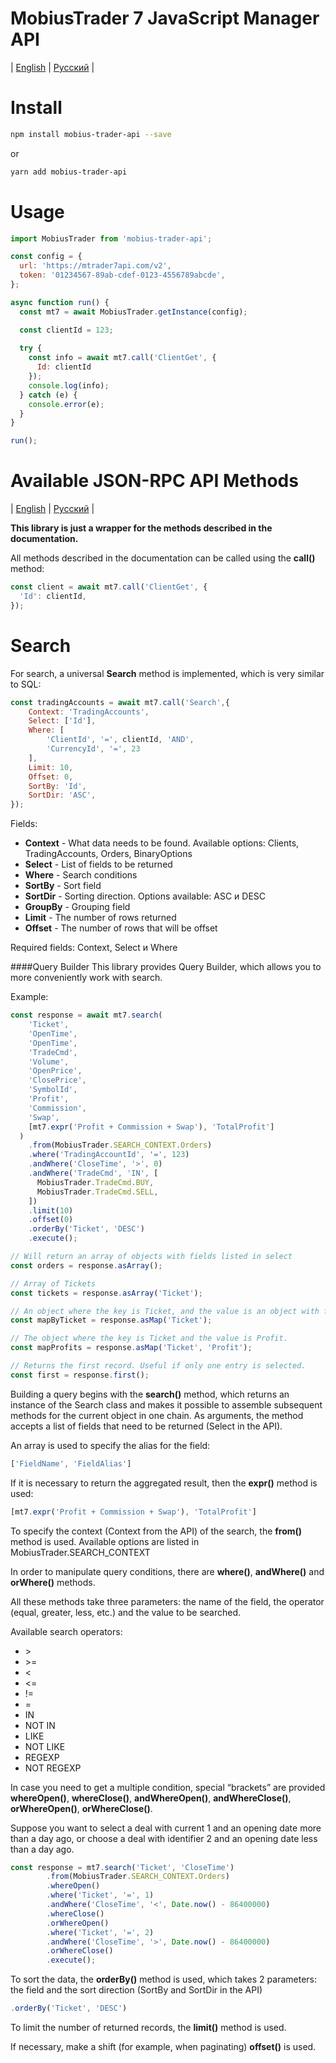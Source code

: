 # MobiusTrader 7 JavaScript Manager API 

| [English](README.md) | [Русский](README.ru.md) |

# Install

```bash
npm install mobius-trader-api --save
```
or
```bash
yarn add mobius-trader-api
```

# Usage
```javascript
import MobiusTrader from 'mobius-trader-api';

const config = {
  url: 'https://mtrader7api.com/v2', 
  token: '01234567-89ab-cdef-0123-4556789abcde',
};

async function run() {
  const mt7 = await MobiusTrader.getInstance(config);

  const clientId = 123;
  
  try {
    const info = await mt7.call('ClientGet', {
      Id: clientId
    });
    console.log(info);
  } catch (e) {
    console.error(e);
  }
}

run();
```

# Available JSON-RPC API Methods
| [English](https://docs.google.com/document/d/1rq2K18d455C0p8a9xXwv-KZowiVARTFTmS7R9avm1m8/edit) | [Русский](https://docs.google.com/document/d/17I06cT9A_PX_89URFOUXlu3oBYdm3sYHMvRtEx6gAOA/edit) |

**This library is just a wrapper for the methods described in the documentation.**

All methods described in the documentation can be called using the **call()** method:
```javascript
const client = await mt7.call('ClientGet', {
  'Id': clientId,
});
```

# Search
For search, a universal **Search** method is implemented, which is very similar to SQL:
```javascript
const tradingAccounts = await mt7.call('Search',{
    Context: 'TradingAccounts', 
    Select: ['Id'], 
    Where: [
        'ClientId', '=', clientId, 'AND', 
        'CurrencyId', '=', 23
    ], 
    Limit: 10,
    Offset: 0,
    SortBy: 'Id',
    SortDir: 'ASC',
});
```
Fields:
 - **Context** - What data needs to be found. Available options: Clients, TradingAccounts, Orders, BinaryOptions
 - **Select** - List of fields to be returned
 - **Where** - Search conditions
 - **SortBy** - Sort field
 - **SortDir** - Sorting direction. Options available: ASC и DESC
 - **GroupBy** - Grouping field
 - **Limit** - The number of rows returned
 - **Offset** - The number of rows that will be offset
 
Required fields: Context, Select и Where

####Query Builder
This library provides Query Builder, which allows you to more conveniently work with search.

Example:
```javascript
const response = await mt7.search(
    'Ticket',
    'OpenTime',
    'OpenTime',
    'TradeCmd',
    'Volume',
    'OpenPrice',
    'ClosePrice',
    'SymbolId',
    'Profit',
    'Commission',
    'Swap',
    [mt7.expr('Profit + Commission + Swap'), 'TotalProfit']
  )
    .from(MobiusTrader.SEARCH_CONTEXT.Orders)
    .where('TradingAccountId', '=', 123)
    .andWhere('CloseTime', '>', 0)
    .andWhere('TradeCmd', 'IN', [
      MobiusTrader.TradeCmd.BUY,
      MobiusTrader.TradeCmd.SELL,
    ])
    .limit(10)
    .offset(0)
    .orderBy('Ticket', 'DESC')
    .execute();

// Will return an array of objects with fields listed in select
const orders = response.asArray();

// Array of Tickets
const tickets = response.asArray('Ticket');

// An object where the key is Ticket, and the value is an object with fields.
const mapByTicket = response.asMap('Ticket');

// The object where the key is Ticket and the value is Profit.
const mapProfits = response.asMap('Ticket', 'Profit');

// Returns the first record. Useful if only one entry is selected.
const first = response.first();
```

Building a query begins with the **search()** method, which returns an instance of the Search class and makes it possible to assemble subsequent methods for the current object in one chain.
As arguments, the method accepts a list of fields that need to be returned (Select in the API).

An array is used to specify the alias for the field:
```javascript
['FieldName', 'FieldAlias']
```

If it is necessary to return the aggregated result, then the **expr()** method is used:
```javascript
[mt7.expr('Profit + Commission + Swap'), 'TotalProfit']
```

To specify the context (Context from the API) of the search, the **from()** method is used. Available options are listed in MobiusTrader.SEARCH_CONTEXT

In order to manipulate query conditions, there are **where()**, **andWhere()** and **orWhere()** methods.

All these methods take three parameters: the name of the field, the operator (equal, greater, less, etc.) and the value to be searched.

Available search operators:  
 - \>
 - \>= 
 - < 
 - <= 
 - != 
 - = 
 - IN 
 - NOT IN
 - LIKE
 - NOT LIKE
 - REGEXP
 - NOT REGEXP
 
 
In case you need to get a multiple condition, special “brackets” are provided **whereOpen()**, **whereClose()**, **andWhereOpen()**, **andWhereClose()**, **orWhereOpen()**, **orWhereClose()**.

Suppose you want to select a deal with current 1 and an opening date more than a day ago, or choose a deal with identifier 2 and an opening date less than a day ago.

```javascript
const response = mt7.search('Ticket', 'CloseTime')
        .from(MobiusTrader.SEARCH_CONTEXT.Orders)
        .whereOpen()
        .where('Ticket', '=', 1)
        .andWhere('CloseTime', '<', Date.now() - 86400000)
        .whereClose()
        .orWhereOpen()
        .where('Ticket', '=', 2)
        .andWhere('CloseTime', '>', Date.now() - 86400000)
        .orWhereClose()
        .execute();
```

To sort the data, the **orderBy()** method is used, which takes 2 parameters: the field and the sort direction (SortBy and SortDir in the API)
```javascript
.orderBy('Ticket', 'DESC')
```
To limit the number of returned records, the **limit()** method is used.

If necessary, make a shift (for example, when paginating) **offset()** is used.
